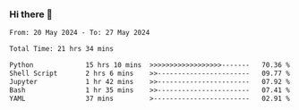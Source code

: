 ### Hi there 👋

<!--
**ututono/ututono** is a ✨ _special_ ✨ repository because its `README.md` (this file) appears on your GitHub profile.

Here are some ideas to get you started:

- 🔭 I’m currently working on ...
- 🌱 I’m currently learning ...
- 👯 I’m looking to collaborate on ...
- 🤔 I’m looking for help with ...
- 💬 Ask me about ...
- 📫 How to reach me: ...
- 😄 Pronouns: ...
- ⚡ Fun fact: ...
-->



<!--START_SECTION:waka-->

```txt
From: 20 May 2024 - To: 27 May 2024

Total Time: 21 hrs 34 mins

Python             15 hrs 10 mins  >>>>>>>>>>>>>>>>>>-------   70.36 %
Shell Script       2 hrs 6 mins    >>-----------------------   09.77 %
Jupyter            1 hr 42 mins    >>-----------------------   07.92 %
Bash               1 hr 35 mins    >>-----------------------   07.41 %
YAML               37 mins         >------------------------   02.91 %
```

<!--END_SECTION:waka-->
